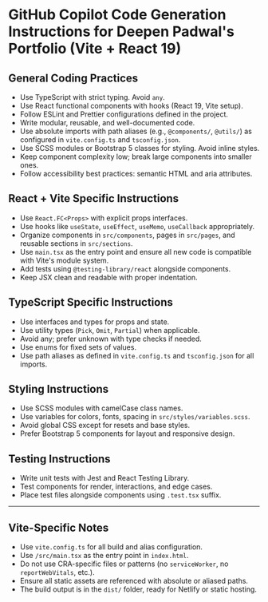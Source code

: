 
# GitHub Copilot Code Generation Instructions for Deepen Padwal's Portfolio (Vite + React 19)

## General Coding Practices
- Use TypeScript with strict typing. Avoid `any`.
- Use React functional components with hooks (React 19, Vite setup).
- Follow ESLint and Prettier configurations defined in the project.
- Write modular, reusable, and well-documented code.
- Use absolute imports with path aliases (e.g., `@components/`, `@utils/`) as configured in `vite.config.ts` and `tsconfig.json`.
- Use SCSS modules or Bootstrap 5 classes for styling. Avoid inline styles.
- Keep component complexity low; break large components into smaller ones.
- Follow accessibility best practices: semantic HTML and aria attributes.

## React + Vite Specific Instructions
- Use `React.FC<Props>` with explicit props interfaces.
- Use hooks like `useState`, `useEffect`, `useMemo`, `useCallback` appropriately.
- Organize components in `src/components`, pages in `src/pages`, and reusable sections in `src/sections`.
- Use `main.tsx` as the entry point and ensure all new code is compatible with Vite's module system.
- Add tests using `@testing-library/react` alongside components.
- Keep JSX clean and readable with proper indentation.

## TypeScript Specific Instructions
- Use interfaces and types for props and state.
- Use utility types (`Pick`, `Omit`, `Partial`) when applicable.
- Avoid any; prefer unknown with type checks if needed.
- Use enums for fixed sets of values.
- Use path aliases as defined in `vite.config.ts` and `tsconfig.json` for all imports.

## Styling Instructions
- Use SCSS modules with camelCase class names.
- Use variables for colors, fonts, spacing in `src/styles/variables.scss`.
- Avoid global CSS except for resets and base styles.
- Prefer Bootstrap 5 components for layout and responsive design.

## Testing Instructions
- Write unit tests with Jest and React Testing Library.
- Test components for render, interactions, and edge cases.
- Place test files alongside components using `.test.tsx` suffix.

---

## Vite-Specific Notes
- Use `vite.config.ts` for all build and alias configuration.
- Use `/src/main.tsx` as the entry point in `index.html`.
- Do not use CRA-specific files or patterns (no `serviceWorker`, no `reportWebVitals`, etc.).
- Ensure all static assets are referenced with absolute or aliased paths.
- The build output is in the `dist/` folder, ready for Netlify or static hosting.
